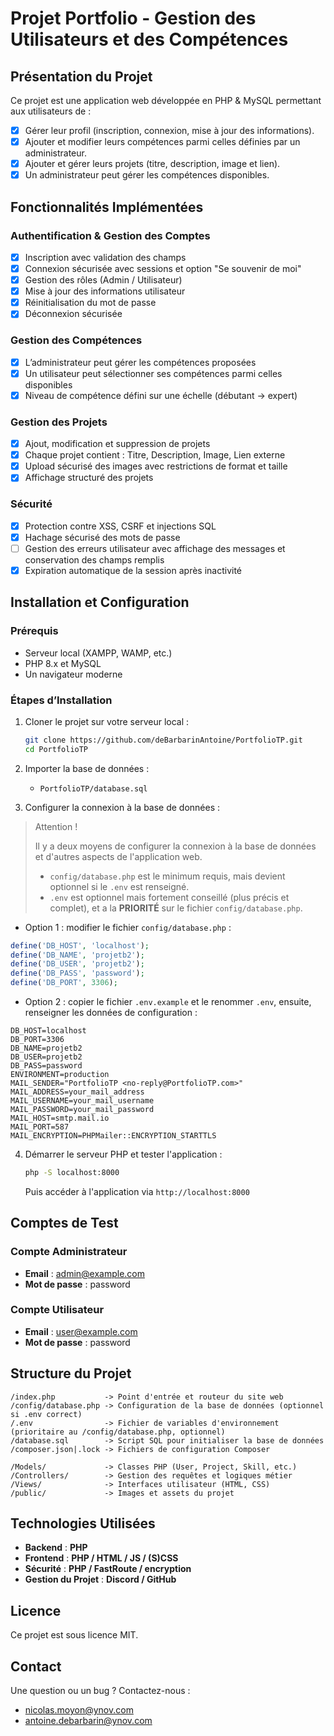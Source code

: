 # Projet Portfolio - Gestion des Utilisateurs et des Compétences

## Présentation du Projet
Ce projet est une application web développée en PHP & MySQL permettant aux utilisateurs de :
- [X] Gérer leur profil (inscription, connexion, mise à jour des informations).
- [X] Ajouter et modifier leurs compétences parmi celles définies par un administrateur.
- [X] Ajouter et gérer leurs projets (titre, description, image et lien).
- [X] Un administrateur peut gérer les compétences disponibles.

## Fonctionnalités Implémentées

### Authentification & Gestion des Comptes
- [X] Inscription avec validation des champs
- [X] Connexion sécurisée avec sessions et option "Se souvenir de moi"
- [X] Gestion des rôles (Admin / Utilisateur)
- [X] Mise à jour des informations utilisateur
- [X] Réinitialisation du mot de passe
- [X] Déconnexion sécurisée

### Gestion des Compétences
- [X] L’administrateur peut gérer les compétences proposées
- [X] Un utilisateur peut sélectionner ses compétences parmi celles disponibles
- [X] Niveau de compétence défini sur une échelle (débutant → expert)

### Gestion des Projets
- [X] Ajout, modification et suppression de projets
- [X] Chaque projet contient : Titre, Description, Image, Lien externe
- [X] Upload sécurisé des images avec restrictions de format et taille
- [X] Affichage structuré des projets

### Sécurité
- [X] Protection contre XSS, CSRF et injections SQL
- [X] Hachage sécurisé des mots de passe
- [ ] Gestion des erreurs utilisateur avec affichage des messages et conservation des champs remplis
- [X] Expiration automatique de la session après inactivité

## Installation et Configuration

### Prérequis
- Serveur local (XAMPP, WAMP, etc.)
- PHP 8.x et MySQL
- Un navigateur moderne

### Étapes d’Installation
1. Cloner le projet sur votre serveur local :
   ```sh
   git clone https://github.com/deBarbarinAntoine/PortfolioTP.git
   cd PortfolioTP
   ```
   
2. Importer la base de données :
    - `PortfolioTP/database.sql`


3. Configurer la connexion à la base de données :

> Attention !
> 
> Il y a deux moyens de configurer la connexion à la base de données et d'autres aspects de l'application web.
> 
> - `config/database.php` est le minimum requis, mais devient optionnel si le `.env` est renseigné.
> - `.env` est optionnel mais fortement conseillé (plus précis et complet), et a la **PRIORITÉ** sur le fichier `config/database.php`.

   - Option 1 : modifier le fichier `config/database.php` :
   ```php
   define('DB_HOST', 'localhost');
   define('DB_NAME', 'projetb2');
   define('DB_USER', 'projetb2');
   define('DB_PASS', 'password');
   define('DB_PORT', 3306);
   ```
   - Option 2 : copier le fichier `.env.example` et le renommer `.env`, ensuite, renseigner les données de configuration :
   ```dotenv
   DB_HOST=localhost
   DB_PORT=3306
   DB_NAME=projetb2
   DB_USER=projetb2
   DB_PASS=password
   ENVIRONMENT=production
   MAIL_SENDER="PortfolioTP <no-reply@PortfolioTP.com>"
   MAIL_ADDRESS=your_mail_address
   MAIL_USERNAME=your_mail_username
   MAIL_PASSWORD=your_mail_password
   MAIL_HOST=smtp.mail.io
   MAIL_PORT=587
   MAIL_ENCRYPTION=PHPMailer::ENCRYPTION_STARTTLS
   ```

4. Démarrer le serveur PHP et tester l'application :
   ```sh
   php -S localhost:8000
   ```
   Puis accéder à l'application via `http://localhost:8000`

## Comptes de Test

### Compte Administrateur
- **Email** : admin@example.com
- **Mot de passe** : password

### Compte Utilisateur
- **Email** : user@example.com
- **Mot de passe** : password

## Structure du Projet

```
/index.php           -> Point d'entrée et routeur du site web
/config/database.php -> Configuration de la base de données (optionnel si .env correct)
/.env                -> Fichier de variables d'environnement (prioritaire au /config/database.php, optionnel)
/database.sql        -> Script SQL pour initialiser la base de données
/composer.json|.lock -> Fichiers de configuration Composer

/Models/             -> Classes PHP (User, Project, Skill, etc.)
/Controllers/        -> Gestion des requêtes et logiques métier
/Views/              -> Interfaces utilisateur (HTML, CSS)
/public/             -> Images et assets du projet
```

## Technologies Utilisées
- **Backend** : **PHP**
- **Frontend** : **PHP / HTML / JS / (S)CSS**
- **Sécurité** : **PHP / FastRoute / encryption**
- **Gestion du Projet** : **Discord / GitHub**

## Licence
Ce projet est sous licence MIT.

## Contact
Une question ou un bug ? Contactez-nous :
- [nicolas.moyon@ynov.com](mailto:nicolas.moyon@ynov.com)
- [antoine.debarbarin@ynov.com](mailto:antoine.debarbarin@ynov.com)
